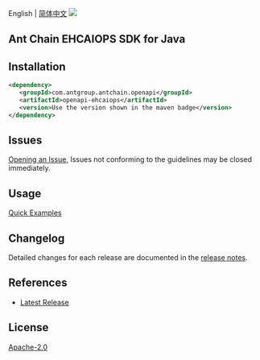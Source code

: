 English | [简体中文](README-CN.md)
![](https://aliyunsdk-pages.alicdn.com/icons/AlibabaCloud.svg)

## Ant Chain EHCAIOPS SDK for Java

## Installation

```xml
<dependency>
   <groupId>com.antgroup.antchain.openapi</groupId>
   <artifactId>openapi-ehcaiops</artifactId>
   <version>Use the version shown in the maven badge</version>
</dependency>
```

## Issues
[Opening an Issue](https://github.com/alipay/antchain-openapi-prod-sdk/issues/new), Issues not conforming to the guidelines may be closed immediately.

## Usage
[Quick Examples](https://github.com/alipay/antchain-openapi-prod-sdk/blob/master/docs/0-Examples-EN.md#quick-examples)

## Changelog
Detailed changes for each release are documented in the [release notes](./ChangeLog.txt).

## References
* [Latest Release](https://github.com/alipay/antchain-openapi-prod-sdk/)

## License
[Apache-2.0](http://www.apache.org/licenses/LICENSE-2.0)

